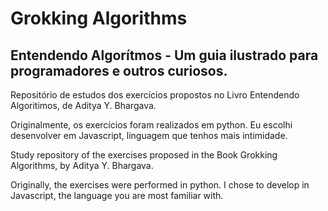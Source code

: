 # Grokking Algorithms
## Entendendo Algorítmos - Um guia ilustrado para programadores e outros curiosos.
Repositório de estudos dos exercícios propostos no Livro Entendendo Algoritimos, de Aditya Y. Bhargava.

Originalmente, os exercícios foram realizados em python. Eu escolhi desenvolver em Javascript, linguagem que tenhos mais intimidade.


Study repository of the exercises proposed in the Book Grokking Algorithms, by Aditya Y. Bhargava.

Originally, the exercises were performed in python. I chose to develop in Javascript, the language you are most familiar with.

